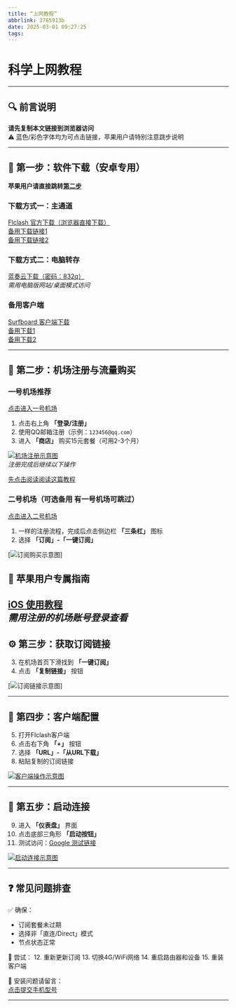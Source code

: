 ```yaml
---
title: “上网教程”
abbrlink: 3765913b
date: 2025-03-01 09:27:25
tags:
---
```

# 科学上网教程

---

## 🔍 前言说明
**请先复制本文链接到浏览器访问**  
⚠️ 蓝色/彩色字体均为可点击链接，苹果用户请特别注意跳步说明

---

## 📱 第一步：软件下载（安卓专用）
**苹果用户请直接跳转[第二步](#-第二步-机场注册与流量购买)**

### 下载方式一：主通道
[Flclash 官方下载（浏览器直接下载）](https://gitee.com/wind-and-moon-on-the-same-day/jc/releases/download/0.8.74/Flc.apk)  
[备用下载链接1](https://github.com/chen08209/FlClash/releases/download/v0.8.74/FlClash-0.8.74-android-arm64-v8a.apk)  
[备用下载链接2](https://i-260.wwentua.com:446/02082100221743682bb/2025/02/07/ff7bf816847c9d0dfbf2a1b742abbb86.apk?st=8M6D5ETsEZ02ChSJdveRZQ&e=1739022786&b=BBAPY1V4UHgEYV8nCmIGLAVnAG4GKlE2CTRaM1InUTwEPwpuBSgFYVJ1UGsKbFBgA3sMJgQ9BmEHegtnXCsDag_c_c&fi=221743682&pid=223-74-197-218&up=2&mp=1&co=0)

### 下载方式二：电脑转存
[蓝奏云下载（密码：832q）](https://wwtc.lanzouq.com/ivOEj2mzphpc?)  
*需用电脑版网站/桌面模式访问*

### 备用客户端
[Surfboard 客户端下载](https://www.123pan.com/s/IXmlVv-LhvE3.html)  
[备用下载1](https://gitee.com/wind-and-moon-on-the-same-day/jc/releases/download/0.8.74/mobile-arm64-v8a-release_1.apk)  
[备用下载2](https://github.com/getsurfboard/surfboard/releases/download/mobile-2.24.9/mobile-arm64-v8a-release.apk)

---

## 🔑 第二步：机场注册与流量购买
### 一号机场推荐
[点击进入一号机场](https://wjkc123.com?c=PRKIDU)  
1. 点击右上角 **「登录/注册」**
2. 使用QQ邮箱注册（示例：`123456@qq.com`）
3. 进入 **「商店」** 购买15元套餐（可用2-3个月）

[![机场注册示意图](https://s2.loli.net/2025/02/09/taDJZjgTeSI4ECN.jpg)]()  
*注册完成后继续以下操作*

[先点击阅读阅读这篇教程](https://wjkc123.com/#/flclash_for_android)



### 二号机场（可选备用 有一号机场可跳过）
[点击进入二号机场](https://mojie.kim/register?aff=eq4B7s7U)  
1. 一样的注册流程，完成后点击侧边栏 **「三条杠」** 图标
2. 选择 **「订阅」-「一键订阅」**

[![订阅购买示意图](https://img.picui.cn/free/2025/02/09/67a8071812e0d.jpg)]
## 🍎 苹果用户专属指南
[iOS 使用教程](https://mojie.kim/docs?id=4)  
*需用注册的机场账号登录查看*
---

## ⚙️ 第三步：获取订阅链接
3. 在机场首页下滑找到 **「一键订阅」**
4. 点击 **「复制链接」** 按钮

[![订阅链接示意图](https://img.picui.cn/free/2025/02/09/67a806fc3f127.jpg)]

---

## 📲 第四步：客户端配置
5. 打开Flclash客户端
6. 点击右下角 **「+」** 按钮
7. 选择 **「URL」-「从URL下载」**
8. 粘贴复制的订阅链接

[![客户端操作示意图](https://s2.loli.net/2025/02/09/F8uY4l6x7eiTgDH.jpg)]()

---

## 🚀 第五步：启动连接
9. 进入 **「仪表盘」** 界面
10. 点击底部三角形 **「启动按钮」**
11. 测试访问：[Google 测试链接](https://Google.com)

[![启动连接示意图](https://img.picui.cn/free/2025/02/09/67a806fbe583a.jpg)]()

---

## ❓ 常见问题排查
✅ 确保：
- 订阅套餐未过期
- 选择非「直连/Direct」模式
- 节点状态正常

🔄 尝试：
12. 重新更新订阅
13. 切换4G/WiFi网络
14. 重启路由器和设备
15. 重装客户端

📱 安装问题请留言：  
[点击提交手机型号](https://pl.zyfytt.top)

---



